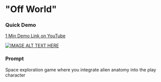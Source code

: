 # "Off World"

### Quick Demo
[1 Min Demo Link on YouTube](https://www.youtube.com/watch?v=I9-k-yx-beE&ab_channel=YeetleBandeetle)

[![IMAGE ALT TEXT HERE](https://img.youtube.com/vi/I9-k-yx-beE/0.jpg)](https://www.youtube.com/watch?v=I9-k-yx-beE)


### Prompt
Space exploration game where you integrate alien anatomy into the play character


